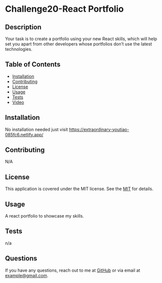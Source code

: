 # Challenge20-React Portfolio
## Description
Your task is to create a portfolio using your new React skills, which will help set you apart from other developers whose portfolios don’t use the latest technologies.

## Table of Contents
- [Installation](#installation)
- [Contributing](#contributing)
- [License](#license)
- [Usage](#usage)
- [Tests](#tests)
- [Video](#video)

## Installation
No installation needed just visit https://extraordinary-youtiao-085fc6.netlify.app/

## Contributing
N/A

## License
This application is covered under the MIT license. See the [MIT]([License](https://opensource.org/licenses/MIT)) for details.

## Usage
A react portfolio to showcase my skills.

## Tests
n/a

## Questions
If you have any questions, reach out to me at [GitHub](https://github.com/Neongreen64) or via email at example@gmail.com.